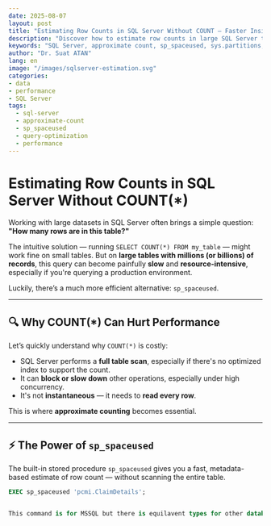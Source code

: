 ```yaml
---
date: 2025-08-07
layout: post
title: "Estimating Row Counts in SQL Server Without COUNT — Faster Insights for Big Data"
description: "Discover how to estimate row counts in large SQL Server tables using sp_spaceused and system views instead of resource-intensive COUNT(*) queries."
keywords: "SQL Server, approximate count, sp_spaceused, sys.partitions, performance, big data, query optimization"
author: "Dr. Suat ATAN"
lang: en
image: "/images/sqlserver-estimation.svg"
categories:
- data
- performance
- SQL Server
tags:
  - sql-server
  - approximate-count
  - sp_spaceused
  - query-optimization
  - performance
---
```


# Estimating Row Counts in SQL Server Without COUNT(*)

Working with large datasets in SQL Server often brings a simple question: **"How many rows are in this table?"**

The intuitive solution — running `SELECT COUNT(*) FROM my_table` — might work fine on small tables. But on **large tables with millions (or billions) of records**, this query can become painfully **slow** and **resource-intensive**, especially if you're querying a production environment.

Luckily, there’s a much more efficient alternative: `sp_spaceused`.

---

## 🔍 Why COUNT(*) Can Hurt Performance

Let’s quickly understand why `COUNT(*)` is costly:

- SQL Server performs a **full table scan**, especially if there's no optimized index to support the count.
- It can **block or slow down** other operations, especially under high concurrency.
- It's not **instantaneous** — it needs to **read every row**.

This is where **approximate counting** becomes essential.

---

## ⚡ The Power of `sp_spaceused`

The built-in stored procedure `sp_spaceused` gives you a fast, metadata-based estimate of row count — without scanning the entire table.

```sql
EXEC sp_spaceused 'pcmi.ClaimDetails';


This command is for MSSQL but there is equilavent types for other database Technologies too.